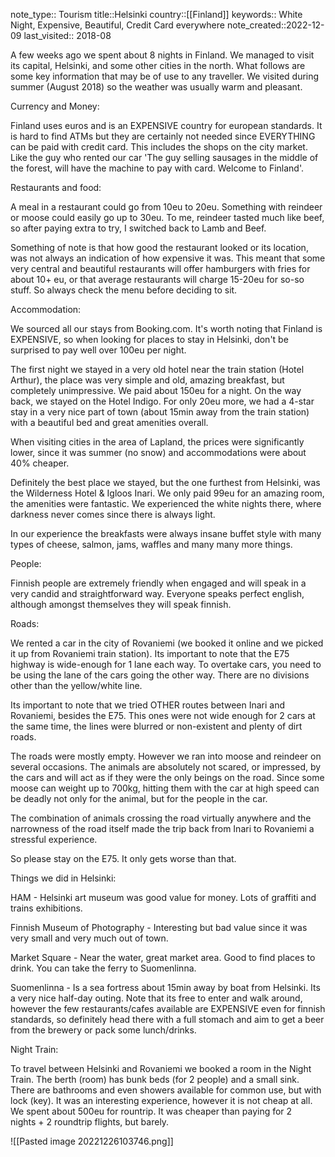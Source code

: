 note_type:: Tourism
title::Helsinki
country::[[Finland]]
keywords:: White Night, Expensive, Beautiful, Credit Card everywhere
note_created::2022-12-09
last_visited:: 2018-08

A few weeks ago we spent about 8 nights in Finland. We managed to visit its capital, Helsinki, and some other cities in the north. What follows are some key information that may be of use to any traveller. We visited during summer (August 2018) so the weather was usually warm and pleasant.

  

Currency and Money:

Finland uses euros and is an EXPENSIVE country for european standards. It is hard to find ATMs but they are certainly not needed since EVERYTHING can be paid with credit card. This includes the shops on the city market. Like the guy who rented our car 'The guy selling sausages in the middle of the forest, will have the machine to pay with card. Welcome to Finland'.

  

Restaurants and food:

A meal in a restaurant could go from 10eu to 20eu. Something with reindeer or moose could easily go up to 30eu. To me, reindeer tasted much like beef, so after paying extra to try, I switched back to Lamb and Beef.

Something of note is that how good the restaurant looked or its location, was not always an indication of how expensive it was. This meant that some very central and beautiful restaurants will offer hamburgers with fries for about 10+ eu, or that average restaurants will charge 15-20eu for so-so stuff. So always check the menu before deciding to sit. 

  

Accommodation: 

We sourced all our stays from Booking.com. It's worth noting that Finland is EXPENSIVE, so when looking for places to stay in Helsinki, don't be surprised to pay well over 100eu per night. 

The first night we stayed in a very old hotel near the train station (Hotel Arthur), the place was very simple and old, amazing breakfast, but completely unimpressive. We paid about 150eu for a night. On the way back, we stayed on the Hotel Indigo. For only 20eu more, we had a 4-star stay in a very nice part of town (about 15min away from the train station) with a beautiful bed and great amenities overall. 

When visiting cities in the area of Lapland, the prices were significantly lower, since it was summer (no snow) and accommodations were about 40% cheaper.

Definitely the best place we stayed, but the one furthest from Helsinki, was the Wilderness Hotel & Igloos Inari. We only paid 99eu for an amazing room, the amenities were fantastic. We experienced the white nights there, where darkness never comes since there is always light. 

In our experience the breakfasts were always insane buffet style with many types of cheese, salmon, jams, waffles and many many more things. 

  

People:

Finnish people are extremely friendly when engaged and will speak in a very candid and straightforward way. Everyone speaks perfect english, although amongst themselves they will speak finnish. 

  

Roads: 

We rented a car in the city of Rovaniemi (we booked it online and we picked it up from Rovaniemi train station). Its important to note that the E75 highway is wide-enough for 1 lane each way. To overtake cars, you need to be using the lane of the cars going the other way. There are no divisions other than the yellow/white line. 

Its important to note that we tried OTHER routes between Inari and Rovaniemi, besides the E75. This ones were not wide enough for 2 cars at the same time, the lines were blurred or non-existent and plenty of dirt roads. 

The roads were mostly empty. However we ran into moose and reindeer on several occasions. The animals are absolutely not scared, or impressed, by the cars and will act as if they were the only beings on the road. Since some moose can weight up to 700kg, hitting them with the car at high speed can be deadly not only for the animal, but for the people in the car. 

The combination of animals crossing the road virtually anywhere and the narrowness of the road itself made the trip back from Inari to Rovaniemi a stressful experience.  

So please stay on the E75. It only gets worse than that.

  

Things we did in Helsinki:

HAM - Helsinki art museum was good value for money. Lots of graffiti and trains exhibitions.

Finnish Museum of Photography - Interesting but bad value since it was very small and very much out of town. 

Market Square - Near the water, great market area. Good to find places to drink. You can take the ferry to Suomenlinna.

Suomenlinna - Is a sea fortress about 15min away by boat from Helsinki. Its a very nice half-day outing. Note that its free to enter and walk around, however the few restaurants/cafes available are EXPENSIVE even for finnish standards, so definitely head there with a full stomach and aim to get a beer from the brewery or pack some lunch/drinks. 

  

Night Train:

To travel between Helsinki and Rovaniemi we booked a room in the Night Train. The berth (room) has bunk beds (for 2 people) and a small sink. There are bathrooms and even showers available for common use, but with lock (key). It was an interesting experience, however it is not cheap at all. We spent about 500eu for rountrip. It was cheaper than paying for 2 nights + 2 roundtrip flights, but barely.


![[Pasted image 20221226103746.png]]